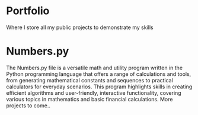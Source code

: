 # Portfolio
Where I store all my public projects to demonstrate my skills

# Numbers.py
The Numbers.py file is a versatile math and utility program written in the Python programming language that offers a range of calculations and tools, from generating mathematical constants and sequences to practical calculators for everyday scenarios. This program highlights skills in creating efficient algorithms and user-friendly, interactive functionality, covering various topics in mathematics and basic financial calculations. More projects to come..
